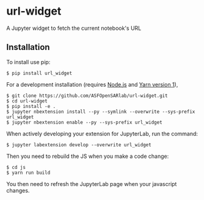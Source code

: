 url-widget
===============================

A Jupyter widget to fetch the current notebook's URL

Installation
------------

To install use pip:

    $ pip install url_widget

For a development installation (requires [Node.js](https://nodejs.org) and [Yarn version 1](https://classic.yarnpkg.com/)),

    $ git clone https://github.com/ASFOpenSARlab/url-widget.git
    $ cd url-widget
    $ pip install -e .
    $ jupyter nbextension install --py --symlink --overwrite --sys-prefix url_widget
    $ jupyter nbextension enable --py --sys-prefix url_widget

When actively developing your extension for JupyterLab, run the command:

    $ jupyter labextension develop --overwrite url_widget

Then you need to rebuild the JS when you make a code change:

    $ cd js
    $ yarn run build

You then need to refresh the JupyterLab page when your javascript changes.
